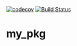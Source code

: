 [![codecov](https://codecov.io/gh/Tahlor/my_pkg/branch/master/graph/badge.svg)](https://codecov.io/gh/Tahlor/my_pkg)
[![Build Status](https://travis-ci.org/Tahlor/my_pkg.svg?branch=dev)](https://travis-ci.org/Tahlor/my_pkg)

# my_pkg

